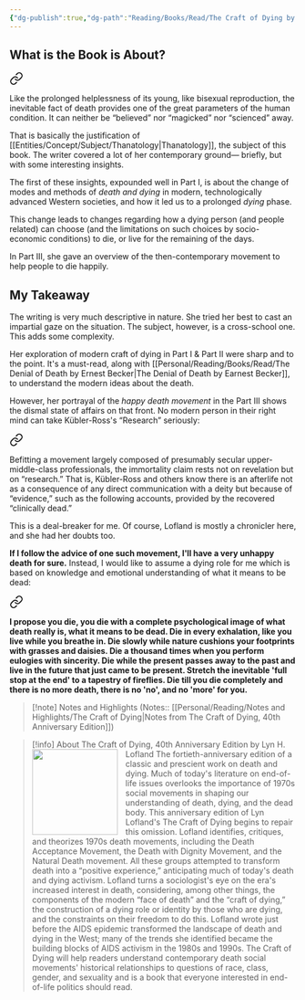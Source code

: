 ```yaml
---
{"dg-publish":true,"dg-path":"Reading/Books/Read/The Craft of Dying by Lyn H. Lofland.md","permalink":"/reading/books/read/the-craft-of-dying-by-lyn-h-lofland/","title":"The Craft of Dying","metatags":{"og:image":"https://images-na.ssl-images-amazon.com/images/S/compressed.photo.goodreads.com/books/1556359435i/45313230.jpg"},"tags":["book","thanatology","sociology"]}
---
```



## What is the Book is About?


<div class="transclusion internal-embed is-loaded"><a class="markdown-embed-link" href="/reading/notes-and-highlights/the-craft-of-dying/#00a29a" aria-label="Open link"><svg xmlns="http://www.w3.org/2000/svg" width="24" height="24" viewBox="0 0 24 24" fill="none" stroke="currentColor" stroke-width="2" stroke-linecap="round" stroke-linejoin="round" class="svg-icon lucide-link"><path d="M10 13a5 5 0 0 0 7.54.54l3-3a5 5 0 0 0-7.07-7.07l-1.72 1.71"></path><path d="M14 11a5 5 0 0 0-7.54-.54l-3 3a5 5 0 0 0 7.07 7.07l1.71-1.71"></path></svg></a><div class="markdown-embed">



Like the prolonged helplessness of its young, like bisexual reproduction, the inevitable fact of death provides one of the great parameters of the human condition. It can neither be “believed” nor “magicked” nor “scienced” away. 

</div></div>


That is basically the justification of [[Entities/Concept/Subject/Thanatology\|Thanatology]], the subject of this book. The writer covered a lot of her contemporary ground— briefly, but with some interesting insights.

The first of these insights, expounded well in Part I, is about the change of modes and methods of *death and dying* in modern, technologically advanced Western societies, and how it led us to a prolonged *dying* phase.

This change leads to changes regarding how a dying person (and people related) can choose (and the limitations on such choices by socio-economic conditions) to die, or live for the remaining of the days.

In Part III, she gave an overview of the then-contemporary movement to help people to die happily.
## My Takeaway
The writing is very much descriptive in nature. She tried her best to cast an impartial gaze on the situation. The subject, however, is a cross-school one. This adds some complexity.

Her exploration of modern craft of dying in Part I & Part II were sharp and to the point. It's a must-read, along with [[Personal/Reading/Books/Read/The Denial of Death by Ernest Becker\|The Denial of Death by Earnest Becker]], to understand the modern ideas about the death.

However, her portrayal of the *happy death movement* in the Part III shows the dismal state of affairs on that front. No modern person in their right mind can take Kübler-Ross's “Research” seriously:


<div class="transclusion internal-embed is-loaded"><a class="markdown-embed-link" href="/reading/notes-and-highlights/the-craft-of-dying/#1ce17b" aria-label="Open link"><svg xmlns="http://www.w3.org/2000/svg" width="24" height="24" viewBox="0 0 24 24" fill="none" stroke="currentColor" stroke-width="2" stroke-linecap="round" stroke-linejoin="round" class="svg-icon lucide-link"><path d="M10 13a5 5 0 0 0 7.54.54l3-3a5 5 0 0 0-7.07-7.07l-1.72 1.71"></path><path d="M14 11a5 5 0 0 0-7.54-.54l-3 3a5 5 0 0 0 7.07 7.07l1.71-1.71"></path></svg></a><div class="markdown-embed">



Befitting a movement largely composed of presumably secular upper-middle-class professionals, the immortality claim rests not on revelation but on “research.” That is, Kübler-Ross and others know there is an afterlife not as a consequence of any direct communication with a deity but because of “evidence,” such as the following accounts, provided by the recovered “clinically dead.” 

</div></div>


This is a deal-breaker for me. Of course, Lofland is mostly a chronicler here, and she had her doubts too.

**If I follow the advice of one such movement, I'll have a very unhappy death for sure.** Instead, I would like to assume a dying role for me which is based on knowledge and emotional understanding of what it means to be dead:


<div class="transclusion internal-embed is-loaded"><a class="markdown-embed-link" href="/journal/the-importance-of-dying/#2bfa47" aria-label="Open link"><svg xmlns="http://www.w3.org/2000/svg" width="24" height="24" viewBox="0 0 24 24" fill="none" stroke="currentColor" stroke-width="2" stroke-linecap="round" stroke-linejoin="round" class="svg-icon lucide-link"><path d="M10 13a5 5 0 0 0 7.54.54l3-3a5 5 0 0 0-7.07-7.07l-1.72 1.71"></path><path d="M14 11a5 5 0 0 0-7.54-.54l-3 3a5 5 0 0 0 7.07 7.07l1.71-1.71"></path></svg></a><div class="markdown-embed">



**I propose you die, you die with a complete psychological image of what death really is, what it means to be dead. Die in every exhalation, like you live while you breathe in. Die slowly while nature cushions your footprints with grasses and daisies. Die a thousand times when you perform eulogies with sincerity. Die while the present passes away to the past and live in the future that just came to be present. Stretch the inevitable 'full stop at the end' to a tapestry of fireflies. Die till you die completely and there is no more death, there is no 'no', and no 'more' for you.** 

</div></div>


> [!note] Notes and Highlights
> (Notes:: [[Personal/Reading/Notes and Highlights/The Craft of Dying\|Notes from The Craft of Dying, 40th Anniversary Edition]])

> [!info] About The Craft of Dying, 40th Anniversary Edition by Lyn H. Lofland
> <img src="https://images-na.ssl-images-amazon.com/images/S/compressed.photo.goodreads.com/books/1556359435i/45313230.jpg" style="float: left; width: 150px; height: auto; margin-right: 1em;" /> The fortieth-anniversary edition of a classic and prescient work on death and dying. Much of today's literature on end-of-life issues overlooks the importance of 1970s social movements in shaping our understanding of death, dying, and the dead body. This anniversary edition of Lyn Lofland's The Craft of Dying begins to repair this omission. Lofland identifies, critiques, and theorizes 1970s death movements, including the Death Acceptance Movement, the Death with Dignity Movement, and the Natural Death movement. All these groups attempted to transform death into a “positive experience,” anticipating much of today's death and dying activism. Lofland turns a sociologist's eye on the era's increased interest in death, considering, among other things, the components of the modern “face of death” and the “craft of dying,” the construction of a dying role or identity by those who are dying, and the constraints on their freedom to do this. Lofland wrote just before the AIDS epidemic transformed the landscape of death and dying in the West; many of the trends she identified became the building blocks of AIDS activism in the 1980s and 1990s. The Craft of Dying will help readers understand contemporary death social movements' historical relationships to questions of race, class, gender, and sexuality and is a book that everyone interested in end-of-life politics should read.
